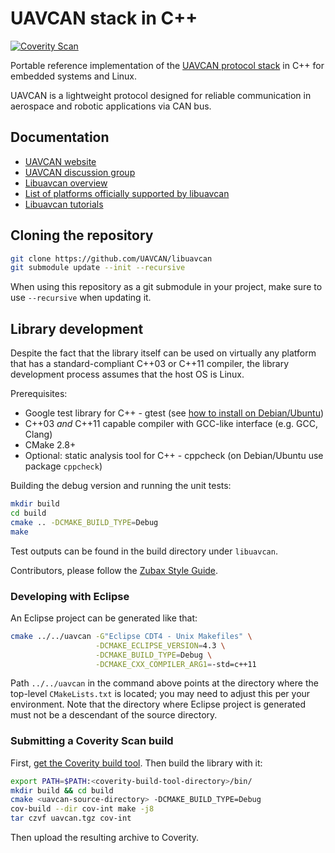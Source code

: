 UAVCAN stack in C++
===================

[![Coverity Scan](https://scan.coverity.com/projects/1513/badge.svg)](https://scan.coverity.com/projects/1513)

Portable reference implementation of the [UAVCAN protocol stack](http://uavcan.org) in C++ for embedded systems
and Linux.

UAVCAN is a lightweight protocol designed for reliable communication in aerospace and robotic applications via CAN bus.

## Documentation

* [UAVCAN website](http://uavcan.org)
* [UAVCAN discussion group](https://groups.google.com/forum/#!forum/uavcan)
* [Libuavcan overview](http://uavcan.org/Libuavcan)
* [List of platforms officially supported by libuavcan](http://uavcan.org/List_of_platforms_officially_supported_by_libuavcan)
* [Libuavcan tutorials](http://uavcan.org/Libuavcan_tutorials)

## Cloning the repository

```bash
git clone https://github.com/UAVCAN/libuavcan
git submodule update --init --recursive
```

When using this repository as a git submodule in your project, make sure to use `--recursive` when updating it.

## Library development

Despite the fact that the library itself can be used on virtually any platform that has a standard-compliant
C++03 or C++11 compiler, the library development process assumes that the host OS is Linux.

Prerequisites:

* Google test library for C++ - gtest (see [how to install on Debian/Ubuntu](http://stackoverflow.com/questions/13513905/how-to-properly-setup-googletest-on-linux))
* C++03 *and* C++11 capable compiler with GCC-like interface (e.g. GCC, Clang)
* CMake 2.8+
* Optional: static analysis tool for C++ - cppcheck (on Debian/Ubuntu use package `cppcheck`)

Building the debug version and running the unit tests:
```bash
mkdir build
cd build
cmake .. -DCMAKE_BUILD_TYPE=Debug
make
```

Test outputs can be found in the build directory under `libuavcan`.

Contributors, please follow the [Zubax Style Guide](https://github.com/Zubax/zubax_style_guide).

### Developing with Eclipse

An Eclipse project can be generated like that:

```bash
cmake ../../uavcan -G"Eclipse CDT4 - Unix Makefiles" \
                   -DCMAKE_ECLIPSE_VERSION=4.3 \
                   -DCMAKE_BUILD_TYPE=Debug \
                   -DCMAKE_CXX_COMPILER_ARG1=-std=c++11
```

Path `../../uavcan` in the command above points at the directory where the top-level `CMakeLists.txt` is located;
you may need to adjust this per your environment.
Note that the directory where Eclipse project is generated must not be a descendant of the source directory.

### Submitting a Coverity Scan build

First, [get the Coverity build tool](https://scan.coverity.com/download?tab=cxx). Then build the library with it:

```bash
export PATH=$PATH:<coverity-build-tool-directory>/bin/
mkdir build && cd build
cmake <uavcan-source-directory> -DCMAKE_BUILD_TYPE=Debug
cov-build --dir cov-int make -j8
tar czvf uavcan.tgz cov-int
```

Then upload the resulting archive to Coverity.
